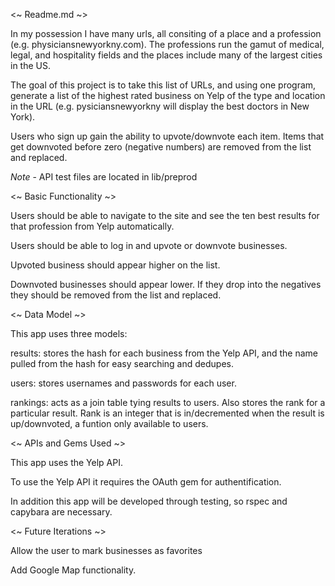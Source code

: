 <~ Readme.md ~>

In my possession I have many urls, all consiting of a place and a profession (e.g. physiciansnewyorkny.com). The professions run the gamut of medical, legal, and hospitality fields and the places include many of the largest cities in the US.

The goal of this project is to take this list of URLs, and using one program, generate a list of the highest rated business on Yelp of the type and location in the URL (e.g. pysiciansnewyorkny will display the best doctors in New York).

Users who sign up gain the ability to upvote/downvote each item. Items that get downvoted before zero (negative numbers) are removed from the list and replaced.

*Note* - API test files are located in lib/preprod

<~ Basic Functionality ~> 

Users should be able to navigate to the site and see the ten best results for that profession from Yelp automatically.

Users should be able to log in and upvote or downvote businesses.

Upvoted business should appear higher on the list.

Downvoted businesses should appear lower. If they drop into the negatives they should be removed from the list and replaced.

<~ Data Model ~>

This app uses three models:

results: stores the hash for each business from the Yelp API, and the name pulled from the hash for easy searching and dedupes.

users: stores usernames and passwords for each user.

rankings: acts as a join table tying results to users. Also stores the rank for a particular result. Rank is an integer that is in/decremented when the result is up/downvoted, a funtion only available to users. 

<~ APIs and Gems Used ~>

This app uses the Yelp API.

To use the Yelp API it requires the OAuth gem for authentification. 

In addition this app will be developed through testing, so rspec and capybara are necessary. 

<~ Future Iterations ~>

Allow the user to mark businesses as favorites

Add Google Map functionality.

